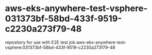 # aws-eks-anywhere-test-vsphere-031373bf-58bd-433f-9519-c2230a273f79-48
repository for use with E2E test job aws-eks-anywhere-test-vsphere:031373bf-58bd-433f-9519-c2230a273f79-48
